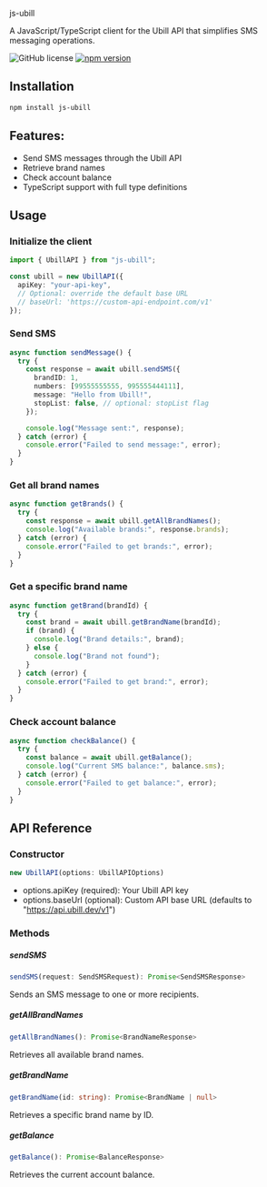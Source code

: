 js-ubill

A JavaScript/TypeScript client for the Ubill API that simplifies SMS messaging operations.

![GitHub license](https://img.shields.io/badge/license-MIT-blue.svg) [![npm version](https://img.shields.io/npm/v/js-ubill.svg?style=flat)](https://www.npmjs.com/package/js-ubill)

## Installation

```bash
npm install js-ubill
```

## Features:

- Send SMS messages through the Ubill API
- Retrieve brand names
- Check account balance
- TypeScript support with full type definitions

## Usage

### Initialize the client

```typescript
import { UbillAPI } from "js-ubill";

const ubill = new UbillAPI({
  apiKey: "your-api-key",
  // Optional: override the default base URL
  // baseUrl: 'https://custom-api-endpoint.com/v1'
});
```

### Send SMS

```typescript
async function sendMessage() {
  try {
    const response = await ubill.sendSMS({
      brandID: 1,
      numbers: [99555555555, 995555444111],
      message: "Hello from Ubill!",
      stopList: false, // optional: stopList flag
    });

    console.log("Message sent:", response);
  } catch (error) {
    console.error("Failed to send message:", error);
  }
}
```

### Get all brand names

```typescript
async function getBrands() {
  try {
    const response = await ubill.getAllBrandNames();
    console.log("Available brands:", response.brands);
  } catch (error) {
    console.error("Failed to get brands:", error);
  }
}
```

### Get a specific brand name

```typescript
async function getBrand(brandId) {
  try {
    const brand = await ubill.getBrandName(brandId);
    if (brand) {
      console.log("Brand details:", brand);
    } else {
      console.log("Brand not found");
    }
  } catch (error) {
    console.error("Failed to get brand:", error);
  }
}
```

### Check account balance

```typescript
async function checkBalance() {
  try {
    const balance = await ubill.getBalance();
    console.log("Current SMS balance:", balance.sms);
  } catch (error) {
    console.error("Failed to get balance:", error);
  }
}
```

## API Reference

### Constructor

```typescript
new UbillAPI(options: UbillAPIOptions)
```

- options.apiKey (required): Your Ubill API key
- options.baseUrl (optional): Custom API base URL (defaults to "https://api.ubill.dev/v1")

### Methods

##### sendSMS

```typescript
sendSMS(request: SendSMSRequest): Promise<SendSMSResponse>
```

Sends an SMS message to one or more recipients.

##### getAllBrandNames

```typescript
getAllBrandNames(): Promise<BrandNameResponse>
```

Retrieves all available brand names.

##### getBrandName

```typescript
getBrandName(id: string): Promise<BrandName | null>
```

Retrieves a specific brand name by ID.

##### getBalance

```typescript
getBalance(): Promise<BalanceResponse>
```

Retrieves the current account balance.
